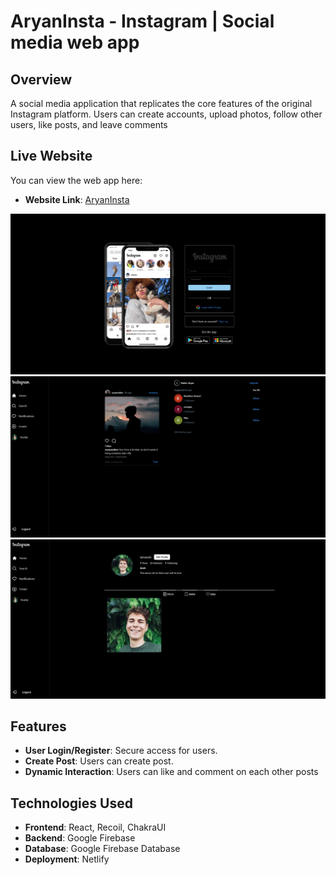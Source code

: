 # AryanInsta - Instagram | Social media web app

## Overview
A social media application that replicates the core features of the original Instagram platform. Users can create accounts, upload photos, follow other users, like posts, and leave comments

## Live Website
You can view the web app here:

- **Website Link**: [AryanInsta](https://aryaninsta.netlify.app/auth)

![Instagram Authenticaiton](https://github.com/rathoraryann/InstaProject/blob/main/src/images/Screenshot%20(12).png)
![Instagram Dashboard](https://github.com/rathoraryann/InstaProject/blob/main/src/images/Screenshot%20(13).png)
![Instagram User Profile](https://github.com/rathoraryann/InstaProject/blob/main/src/images/Screenshot%20(14).png)

## Features
  - **User Login/Register**: Secure access for users.
  - **Create Post**: Users can create post.
  - **Dynamic Interaction**: Users can like and comment on each other posts

## Technologies Used

- **Frontend**: React, Recoil, ChakraUI
- **Backend**: Google Firebase
- **Database**: Google Firebase Database
- **Deployment**: Netlify
